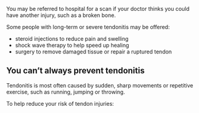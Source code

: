 You may be referred to hospital for a scan if your doctor thinks you could have another injury, such as a broken bone.

Some people with long-term or severe tendonitis may be offered:

- steroid injections to reduce pain and swelling
- shock wave therapy to help speed up healing
- surgery to remove damaged tissue or repair a ruptured tendon

## You can’t always prevent tendonitis

Tendonitis is most often caused by sudden, sharp movements or repetitive exercise, such as running, jumping or throwing.

To help reduce your risk of tendon injuries: